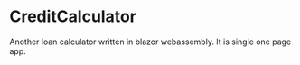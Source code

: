 # CreditCalculator
Another loan calculator written in blazor webassembly.
It is single one page app.
